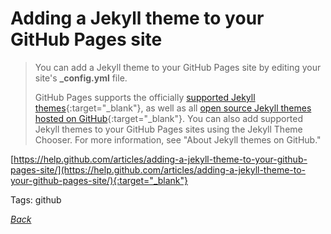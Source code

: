# Adding a Jekyll theme to your GitHub Pages site

> You can add a Jekyll theme to your GitHub Pages site by editing your site's **_config.yml** file.
>
> GitHub Pages supports the officially [supported Jekyll themes](https://pages.github.com/themes/){:target="_blank"}, as well as all [open source Jekyll themes hosted on GitHub](https://github.com/topics/jekyll-theme){:target="_blank"}. You can also add supported Jekyll themes to your GitHub Pages sites using the Jekyll Theme Chooser. For more information, see "About Jekyll themes on GitHub."

[https://help.github.com/articles/adding-a-jekyll-theme-to-your-github-pages-site/](https://help.github.com/articles/adding-a-jekyll-theme-to-your-github-pages-site/){:target="_blank"}

Tags: github

[_Back_](../)
